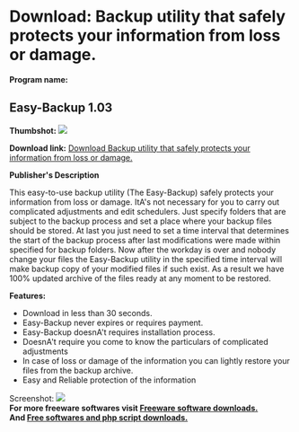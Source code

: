 # Download: Backup utility that safely protects your information from loss or damage.

**Program name:**

## Easy-Backup 1.03

  
**Thumbshot:** ![](http://www.freewarefiles.com/screenshot/easybackup103_md.gif)   
  
**Download link:** [Download Backup utility that safely protects your information from loss or damage.](http://freesoftwares.boysofts.com/Easy-Backup_program_19807.html)  
  


**Publisher's Description**  
  


This easy-to-use backup utility (The Easy-Backup) safely protects your information from loss or damage. ItA's not necessary for you to carry out complicated adjustments and edit schedulers. Just specify folders that are subject to the backup process and set a place where your backup files should be stored. At last you just need to set a time interval that determines the start of the backup process after last modifications were made within specified for backup folders. Now after the workday is over and nobody change your files the Easy-Backup utility in the specified time interval will make backup copy of your modified files if such exist. As a result we have 100% updated archive of the files ready at any moment to be restored. 

**Features:**

  * Download in less than 30 seconds. 
  * Easy-Backup never expires or requires payment. 
  * Easy-Backup doesnA't requires installation process. 
  * DoesnA't require you come to know the particulars of complicated adjustments 
  * In case of loss or damage of the information you can lightly restore your files from the backup archive. 
  * Easy and Reliable protection of the information 

  
  
Screenshot: ![](http://www.freewarefiles.com/screenshot/easybackup103.gif)   
**For more freeware softwares visit [Freeware software downloads.](http://freesoftwares.boysofts.com/)**   
**And [Free softwares and php script downloads.](http://www.boysofts.com/)**
